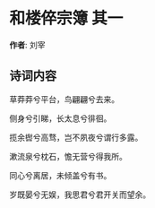 # 和楼倅宗簿  其一

**作者**: 刘宰

## 诗词内容

草莽莽兮平台，鸟翩翩兮去来。

侧身兮引睇，长太息兮徘徊。

揽余辔兮高骛，岂不夙夜兮谓行多露。

漱流泉兮枕石，憺无营兮得我所。

同心兮离居，未倾盖兮有书。

岁既晏兮无娱，我思君兮君开关而望余。


